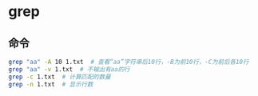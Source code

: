 # grep

## 命令

```bash
grep "aa" -A 10 1.txt  # 查看“aa”字符串后10行，-B为前10行，-C为前后各10行
grep "aa" -v 1.txt  # 不输出有aa的行
grep -c 1.txt  # 计算匹配的数量
grep -n 1.txt  # 显示行数
```

